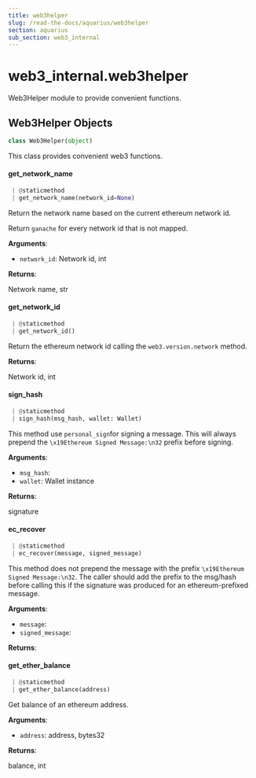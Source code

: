 ```yaml
---
title: web3helper
slug: /read-the-docs/aquarius/web3helper
section: aquarius
sub_section: web3_internal
---
```

<a name="web3_internal.web3helper"></a>
# web3\_internal.web3helper

Web3Helper module to provide convenient functions.

<a name="web3_internal.web3helper.Web3Helper"></a>
## Web3Helper Objects

```python
class Web3Helper(object)
```

This class provides convenient web3 functions.

<a name="web3_internal.web3helper.Web3Helper.get_network_name"></a>
#### get\_network\_name

```python
 | @staticmethod
 | get_network_name(network_id=None)
```

Return the network name based on the current ethereum network id.

Return `ganache` for every network id that is not mapped.

**Arguments**:

- `network_id`: Network id, int

**Returns**:

Network name, str

<a name="web3_internal.web3helper.Web3Helper.get_network_id"></a>
#### get\_network\_id

```python
 | @staticmethod
 | get_network_id()
```

Return the ethereum network id calling the `web3.version.network` method.

**Returns**:

Network id, int

<a name="web3_internal.web3helper.Web3Helper.sign_hash"></a>
#### sign\_hash

```python
 | @staticmethod
 | sign_hash(msg_hash, wallet: Wallet)
```

This method use `personal_sign`for signing a message. This will always prepend the
`\x19Ethereum Signed Message:\n32` prefix before signing.

**Arguments**:

- `msg_hash`: 
- `wallet`: Wallet instance

**Returns**:

signature

<a name="web3_internal.web3helper.Web3Helper.ec_recover"></a>
#### ec\_recover

```python
 | @staticmethod
 | ec_recover(message, signed_message)
```

This method does not prepend the message with the prefix `\x19Ethereum Signed Message:\n32`.
The caller should add the prefix to the msg/hash before calling this if the signature was
produced for an ethereum-prefixed message.

**Arguments**:

- `message`: 
- `signed_message`: 

**Returns**:



<a name="web3_internal.web3helper.Web3Helper.get_ether_balance"></a>
#### get\_ether\_balance

```python
 | @staticmethod
 | get_ether_balance(address)
```

Get balance of an ethereum address.

**Arguments**:

- `address`: address, bytes32

**Returns**:

balance, int

